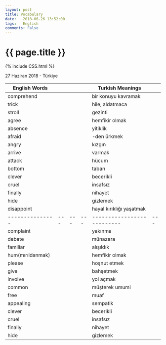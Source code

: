 ```yaml
---
layout: post
title: Vocabulary
date:   2018-06-26 13:52:00
tags:   English
comments: False
---
```


{{ page.title }}
================
{% include CSS.html %}

<p class="meta">27 Haziran 2018 - Türkiye</p>


| English Words |   |   |   | Turkish Meanings    |   |
|---------------|---|---|---|---------------------|---|
| comprehend    |   |   |   | bir konuyu kavramak |   |
| trick         |   |   |   | hile, aldatmaca     |   |
| stroll        |   |   |   | gezinti             |   |
| agree         |   |   |   | hemfikir olmak      |   |
| absence       |   |   |   | yitiklik            |   |
| afraid        |   |   |   | -den ürkmek         |   |
| angry         |   |   |   | kızgın              |   |
| arrive        |   |   |   | varmak              |   |
| attack        |   |   |   | hücum               |   |
| bottom        |   |   |   | taban               |   |
| clever        |   |   |   | becerikli           |   |
| cruel         |   |   |   | insafsız            |   |
| finally       |   |   |   | nihayet             |   |
| hide          |   |   |   | gizlemek            |   |
| disappoint    |   |   |   | hayal kırıklığı yaşatmak |   |
|---------------|---|---|---|--------------------------|---|
| complaint     |   |   |   | yakınma                  |   |
| debate        |   |   |   | münazara                 |   |
| familiar         |   |   |   | alışıldık                |   |
| hum(mırıldanmak) |   |   |   | hemfikir olmak           |   |
| please           |   |   |   | hoşnut etmek             |   |
| give             |   |   |   | bahşetmek                |   |
| involve          |   |   |   | yol açmak                |   |
| common           |   |   |   | müşterek umumi           |   |
| free             |   |   |   | muaf                     |   |
| appealing        |   |   |   | sempatik                 |   |
| clever           |   |   |   | becerikli                |   |
| cruel            |   |   |   | insafsız                 |   |
| finally          |   |   |   | nihayet                  |   |
| hide             |   |   |   | gizlemek                 |   |
~~~
~~~
